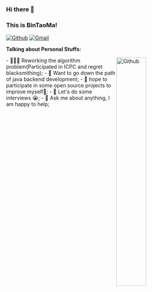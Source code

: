 ### Hi there 👋 
### This is BinTaoMa!
[![Github](https://img.shields.io/badge/-Github-000?style=flat&logo=Github&logoColor=white)](https://github.com/BintaoMa)
[![Gmail](https://img.shields.io/badge/-Gmail-c14438?style=flat&logo=Gmail&logoColor=white)](mailto:mbt20031107@gmail.com)

**Talking about Personal Stuffs:**
<!-- Any image aligned to the right. Beware the width -->
<img width="40%" align="right" alt="Github" src="https://raw.githubusercontent.com/onimur/.github/master/.resources/git-header.svg" />
- 👨🏽‍💻 Reworking the algorithm problem(Participated in ICPC and regret blacksmithing);
- 🌱 Want to go down the path of java backend development; 
- 👯 hope to participate in some open source projects to improve myself🤝;
- 🤔 Let's do some interviews 😭;
- 💬 Ask me about anything, I am happy to help;


